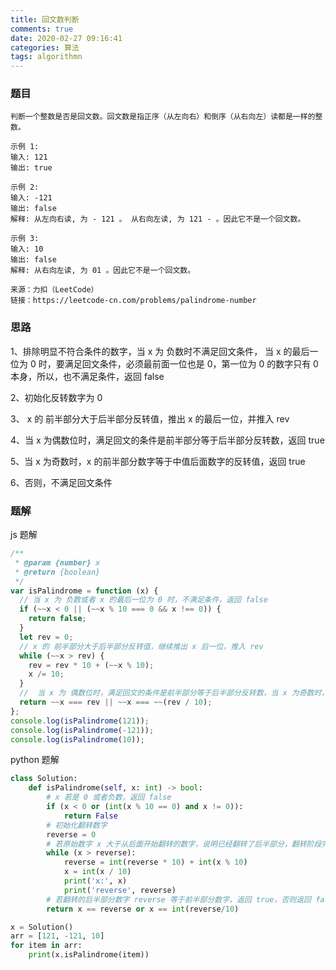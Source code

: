 ```yaml
---
title: 回文数判断
comments: true
date: 2020-02-27 09:16:41
categories: 算法
tags: algorithmn
---
```


### 题目

```
判断一个整数是否是回文数。回文数是指正序（从左向右）和倒序（从右向左）读都是一样的整数。

示例 1:
输入: 121
输出: true

示例 2:
输入: -121
输出: false
解释: 从左向右读, 为 - 121 。 从右向左读, 为 121 - 。因此它不是一个回文数。

示例 3:
输入: 10
输出: false
解释: 从右向左读, 为 01 。因此它不是一个回文数。

来源：力扣（LeetCode）
链接：https://leetcode-cn.com/problems/palindrome-number
```

### 思路

1、排除明显不符合条件的数字，当 x 为 负数时不满足回文条件， 当 x 的最后一位为 0 时，要满足回文条件，必须最前面一位也是 0，第一位为 0 的数字只有 0 本身，所以，也不满足条件，返回 false

2、初始化反转数字为 0

3、 x 的 前半部分大于后半部分反转值，推出 x 的最后一位，并推入 rev

4、当 x 为偶数位时，满足回文的条件是前半部分等于后半部分反转数，返回 true

5、当 x 为奇数时，x 的前半部分数字等于中值后面数字的反转值，返回 true

6、否则，不满足回文条件

### 题解

js 题解

```js
/**
 * @param {number} x
 * @return {boolean}
 */
var isPalindrome = function (x) {
  // 当 x 为 负数或者 x 的最后一位为 0 时，不满足条件，返回 false
  if (~~x < 0 || (~~x % 10 === 0 && x !== 0)) {
    return false;
  }
  let rev = 0;
  // x 的 前半部分大于后半部分反转值，继续推出 x 后一位，推入 rev
  while (~~x > rev) {
    rev = rev * 10 + (~~x % 10);
    x /= 10;
  }
  //  当 x 为 偶数位时，满足回文的条件是前半部分等于后半部分反转数，当 x 为奇数时，x 的前半部分数字等于中值后面数字的反转值
  return ~~x === rev || ~~x === ~~(rev / 10);
};
console.log(isPalindrome(121));
console.log(isPalindrome(-121));
console.log(isPalindrome(10));
```

python 题解

```python
class Solution:
    def isPalindrome(self, x: int) -> bool:
        # x 若是 0 或者负数，返回 false
        if (x < 0 or (int(x % 10 == 0) and x != 0)):
            return False
        # 初始化翻转数字
        reverse = 0
        # 若原始数字 x 大于从后面开始翻转的数字，说明已经翻转了后半部分，翻转阶段完成
        while (x > reverse):
            reverse = int(reverse * 10) + int(x % 10)
            x = int(x / 10)
            print('x:', x)
            print('reverse', reverse)
        # 若翻转的后半部分数字 reverse 等于前半部分数字，返回 true，否则返回 false，利用 int 向上取整的特性，当 x 为奇数时，去掉最后一位
        return x == reverse or x == int(reverse/10)

x = Solution()
arr = [121, -121, 10]
for item in arr:
    print(x.isPalindrome(item))
```
